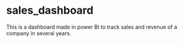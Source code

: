 # sales_dashboard
This is a dashboard made in power BI to track sales and revenue of a company in several years.
